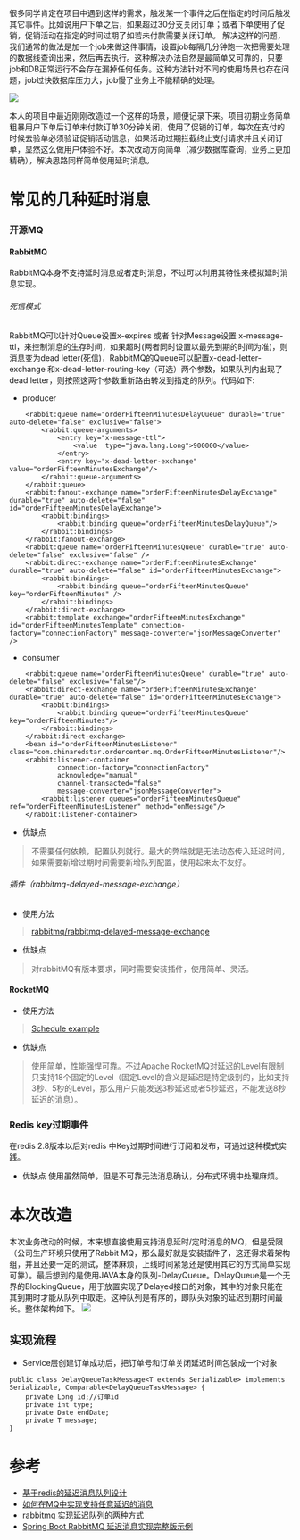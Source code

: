  很多同学肯定在项目中遇到这样的需求，触发某一个事件之后在指定的时间后触发其它事件。比如说用户下单之后，如果超过30分支关闭订单；或者下单使用了促销，促销活动在指定的时间过期了如若未付款需要关闭订单。 解决这样的问题，我们通常的做法是加一个job来做这件事情，设置job每隔几分钟跑一次把需要处理的数据线查询出来，然后再去执行。这种解决办法自然是最简单又可靠的，只要job和DB正常运行不会存在漏掉任何任务。这种方法针对不同的使用场景也存在问题，job过快数据库压力大，job慢了业务上不能精确的处理。

![](https://github.com/moxingwang/collection/blob/master/resources/image/%E6%B6%88%E6%81%AF%E5%BB%B6%E8%BF%9F%E6%94%B9%E9%80%A0%E5%89%8D.jpg?raw=true)

 本人的项目中最近刚刚改造过一个这样的场景，顺便记录下来。项目初期业务简单粗暴用户下单后订单未付款订单30分钟关闭，使用了促销的订单，每次在支付的时候去验单必须验证促销活动信息，如果活动过期拦截终止支付请求并且关闭订单，显然这么做用户体验不好。本次改动方向简单（减少数据库查询，业务上更加精确），解决思路同样简单使用延时消息。

# 常见的几种延时消息
### 开源MQ
#### RabbitMQ
 RabbitMQ本身不支持延时消息或者定时消息，不过可以利用其特性来模拟延时消息实现。

###### 死信模式
 RabbitMQ可以针对Queue设置x-expires 或者 针对Message设置 x-message-ttl，来控制消息的生存时间，如果超时(两者同时设置以最先到期的时间为准)，则消息变为dead letter(死信)，RabbitMQ的Queue可以配置x-dead-letter-exchange 和x-dead-letter-routing-key（可选）两个参数，如果队列内出现了dead letter，则按照这两个参数重新路由转发到指定的队列。代码如下:

* producer
````
    <rabbit:queue name="orderFifteenMinutesDelayQueue" durable="true" auto-delete="false" exclusive="false">
        <rabbit:queue-arguments>
            <entry key="x-message-ttl">
                <value  type="java.lang.Long">900000</value>
            </entry>
            <entry key="x-dead-letter-exchange" value="orderFifteenMinutesExchange"/>
        </rabbit:queue-arguments>
    </rabbit:queue>
    <rabbit:fanout-exchange name="orderFifteenMinutesDelayExchange" durable="true" auto-delete="false" id="orderFifteenMinutesDelayExchange">
        <rabbit:bindings>
            <rabbit:binding queue="orderFifteenMinutesDelayQueue"/>
        </rabbit:bindings>
    </rabbit:fanout-exchange>
    <rabbit:queue name="orderFifteenMinutesQueue" durable="true" auto-delete="false" exclusive="false" />
    <rabbit:direct-exchange name="orderFifteenMinutesExchange" durable="true" auto-delete="false" id="orderFifteenMinutesExchange">
        <rabbit:bindings>
            <rabbit:binding queue="orderFifteenMinutesQueue" key="orderFifteenMinutes" />
        </rabbit:bindings>
    </rabbit:direct-exchange>
    <rabbit:template exchange="orderFifteenMinutesExchange" id="orderFifteenMinutesTemplate" connection-factory="connectionFactory" message-converter="jsonMessageConverter" />

````
* consumer
````
    <rabbit:queue name="orderFifteenMinutesQueue" durable="true" auto-delete="false" exclusive="false"/>
    <rabbit:direct-exchange name="orderFifteenMinutesExchange" durable="true" auto-delete="false" id="orderFifteenMinutesExchange">
        <rabbit:bindings>
            <rabbit:binding queue="orderFifteenMinutesQueue" key="orderFifteenMinutes"/>
        </rabbit:bindings>
    </rabbit:direct-exchange>
    <bean id="orderFifteenMinutesListener" class="com.chinaredstar.ordercenter.mq.OrderFifteenMinutesListener"/>
    <rabbit:listener-container
            connection-factory="connectionFactory"
            acknowledge="manual"
            channel-transacted="false"
            message-converter="jsonMessageConverter">
        <rabbit:listener queues="orderFifteenMinutesQueue" ref="orderFifteenMinutesListener" method="onMessage"/>
    </rabbit:listener-container>
````

* 优缺点
> 不需要任何依赖，配置队列就行。最大的弊端就是无法动态传入延迟时间，如果需要新增过期时间需要新增队列配置，使用起来太不友好。

###### 插件（rabbitmq-delayed-message-exchange）
* 使用方法
> [rabbitmq/rabbitmq-delayed-message-exchange](https://github.com/rabbitmq/rabbitmq-delayed-message-exchange)
* 优缺点
> 对rabbitMQ有版本要求，同时需要安装插件，使用简单、灵活。
#### RocketMQ
* 使用方法
> [Schedule example](http://rocketmq.apache.org/docs/schedule-example/)
* 优缺点
> 使用简单，性能强悍可靠。不过Apache RocketMQ对延迟的Level有限制只支持18个固定的Level（固定Level的含义是延迟是特定级别的，比如支持3秒、5秒的Level，那么用户只能发送3秒延迟或者5秒延迟，不能发送8秒延迟的消息）。
### Redis key过期事件
 在redis 2.8版本以后对redis 中Key过期时间进行订阅和发布，可通过这种模式实践。
* 优缺点
 使用虽然简单，但是不可靠无法消息确认，分布式环境中处理麻烦。

# 本次改造
 本次业务改动的时候，本来想直接使用支持消息延时/定时消息的MQ，但是受限（公司生产环境只使用了Rabbit MQ，那么最好就是安装插件了，这还得求着架构组，并且还要一定的测试，整体麻烦，上线时间紧急还是使用其它的方式简单实现可靠）。最后想到的是使用JAVA本身的队列-DelayQueue。DelayQueue是一个无界的BlockingQueue，用于放置实现了Delayed接口的对象，其中的对象只能在其到期时才能从队列中取走。这种队列是有序的，即队头对象的延迟到期时间最长。整体架构如下。
![](https://github.com/moxingwang/collection/blob/master/resources/image/%E6%B6%88%E6%81%AF%E5%BB%B6%E8%BF%9F%E6%94%B9%E9%80%A0%E5%90%8E.jpg?raw=true)
## 实现流程
* Service层创建订单成功后，把订单号和订单关闭延迟时间包装成一个对象
````
public class DelayQueueTaskMessage<T extends Serializable> implements Serializable, Comparable<DelayQueueTaskMessage> {
    private Long id;//订单id
    private int type;
    private Date endDate;
    private T message;
}
````



# 参考
* [基于redis的延迟消息队列设计](https://www.cnblogs.com/peachyy/p/7398430.html)
* [如何在MQ中实现支持任意延迟的消息](https://www.cnblogs.com/luckcs/articles/8202380.html)
* [rabbitmq 实现延迟队列的两种方式](https://blog.csdn.net/u014308482/article/details/53036770)
* [Spring Boot RabbitMQ 延迟消息实现完整版示例](https://www.jb51.net/article/139457.htm)
